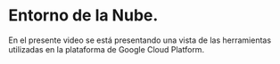 # Entorno de la Nube.
En el presente video se está presentando una vista de las herramientas utilizadas en la plataforma de Google Cloud Platform.
